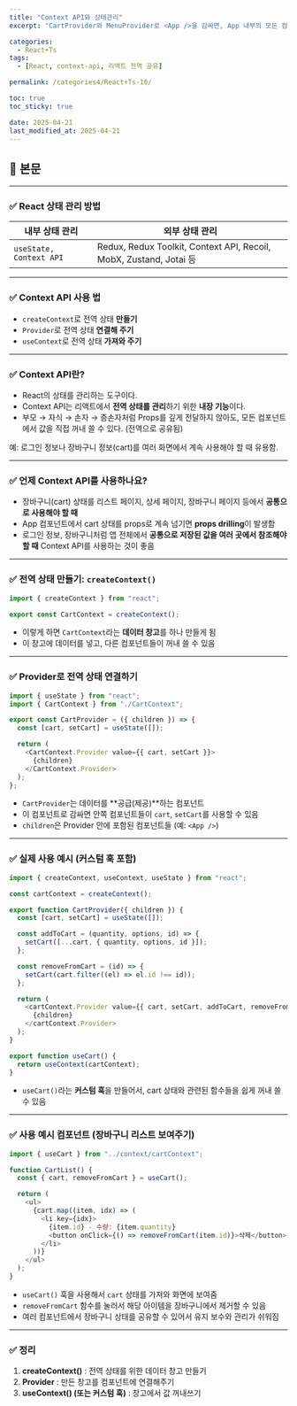 ```yaml
---
title: "Context API와 상태관리"
excerpt: "CartProvider와 MenuProvider로 <App />을 감싸면, App 내부의 모든 컴포넌트에서 useCart, useMenu를 통해 전역 상태에 접근할 수 있다. React의 Context API는 하위 컴포넌트 전체에 데이터를 효율적으로 전달하는 데 유용하다."

categories:
  - React+Ts
tags:
  - [React, context-api, 리액트 전역 공유]

permalink: /categories4/React+Ts-10/

toc: true
toc_sticky: true

date: 2025-04-21
last_modified_at: 2025-04-21
---
```


## 🦥 본문

---

### ✅ React 상태 관리 방법

| 내부 상태 관리          | 외부 상태 관리                                                     |
| ----------------------- | ------------------------------------------------------------------ |
| `useState, Context API` | Redux, Redux Toolkit, Context API, Recoil, MobX, Zustand, Jotai 등 |

---

### ✅ Context API 사용 법

- `createContext`로 전역 상태 **만들기**
- `Provider`로 전역 상태 **연결해 주기**
- `useContext`로 전역 상태 **가져와 주기**

---

### ✅ Context API란?

- React의 상태를 관리하는 도구이다.
- Context API는 리액트에서 **전역 상태를 관리**하기 위한 **내장 기능**이다.
- 부모 → 자식 → 손자 → 증손자처럼 Props를 깊게 전달하지 않아도, 모든 컴포넌트에서 값을 직접 꺼내 쓸 수 있다. (전역으로 공유됨)

예: 로그인 정보나 장바구니 정보(cart)를 여러 화면에서 계속 사용해야 할 때 유용함.

---

### ✅ 언제 Context API를 사용하나요?

- 장바구니(cart) 상태를 리스트 페이지, 상세 페이지, 장바구니 페이지 등에서 **공통으로 사용해야 할 때**
- App 컴포넌트에서 cart 상태를 props로 계속 넘기면 **props drilling**이 발생함
- 로그인 정보, 장바구니처럼 앱 전체에서 **공통으로 저장된 값을 여러 곳에서 참조해야 할 때** Context API를 사용하는 것이 좋음

---

### ✅ 전역 상태 만들기: `createContext()`

```js
import { createContext } from "react";

export const CartContext = createContext();
```

- 이렇게 하면 `CartContext`라는 **데이터 창고**를 하나 만들게 됨
- 이 창고에 데이터를 넣고, 다른 컴포넌트들이 꺼내 쓸 수 있음

---

### ✅ Provider로 전역 상태 연결하기

```js
import { useState } from "react";
import { CartContext } from "./CartContext";

export const CartProvider = ({ children }) => {
  const [cart, setCart] = useState([]);

  return (
    <CartContext.Provider value={{ cart, setCart }}>
      {children}
    </CartContext.Provider>
  );
};
```

- `CartProvider`는 데이터를 **공급(제공)**하는 컴포넌트
- 이 컴포넌트로 감싸면 안쪽 컴포넌트들이 `cart`, `setCart`를 사용할 수 있음
- `children`은 Provider 안에 포함된 컴포넌트들 (예: `<App />`)

---

### ✅ 실제 사용 예시 (커스텀 훅 포함)

```js
import { createContext, useContext, useState } from "react";

const cartContext = createContext();

export function CartProvider({ children }) {
  const [cart, setCart] = useState([]);

  const addToCart = (quantity, options, id) => {
    setCart([...cart, { quantity, options, id }]);
  };

  const removeFromCart = (id) => {
    setCart(cart.filter((el) => el.id !== id));
  };

  return (
    <cartContext.Provider value={{ cart, setCart, addToCart, removeFromCart }}>
      {children}
    </cartContext.Provider>
  );
}

export function useCart() {
  return useContext(cartContext);
}
```

- `useCart()`라는 **커스텀 훅**을 만들어서, cart 상태와 관련된 함수들을 쉽게 꺼내 쓸 수 있음

---

### ✅ 사용 예시 컴포넌트 (장바구니 리스트 보여주기)

```js
import { useCart } from "../context/cartContext";

function CartList() {
  const { cart, removeFromCart } = useCart();

  return (
    <ul>
      {cart.map((item, idx) => (
        <li key={idx}>
          {item.id} - 수량: {item.quantity}
          <button onClick={() => removeFromCart(item.id)}>삭제</button>
        </li>
      ))}
    </ul>
  );
}
```

- `useCart()` 훅을 사용해서 `cart` 상태를 가져와 화면에 보여줌
- `removeFromCart` 함수를 눌러서 해당 아이템을 장바구니에서 제거할 수 있음
- 여러 컴포넌트에서 장바구니 상태를 공유할 수 있어서 유지 보수와 관리가 쉬워짐

---

### ✅ 정리

1. **createContext()** : 전역 상태를 위한 데이터 창고 만들기
2. **Provider** : 만든 창고를 컴포넌트에 연결해주기
3. **useContext() (또는 커스텀 훅)** : 창고에서 값 꺼내쓰기

